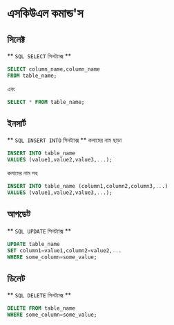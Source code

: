 # এসকিউএল কমান্ড'স

## সিলেক্ট

** `SQL SELECT` সিনট্যাক্স **
```sql
SELECT column_name,column_name
FROM table_name;
```
এবং 
```sql
SELECT * FROM table_name;
```

## ইনসার্ট

** `SQL INSERT INTO` সিনট্যাক্স **
কলামের নাম ছাড়া
```sql
INSERT INTO table_name
VALUES (value1,value2,value3,...);
```
কলামের নাম সহ
```sql
INSERT INTO table_name (column1,column2,column3,...)
VALUES (value1,value2,value3,...);
```

## আপডেট

** `SQL UPDATE` সিনট্যাক্স **
```sql
UPDATE table_name
SET column1=value1,column2=value2,...
WHERE some_column=some_value;
```

## ডিলেট

** `SQL DELETE` সিনট্যাক্স **
```sql
DELETE FROM table_name
WHERE some_column=some_value;
```
